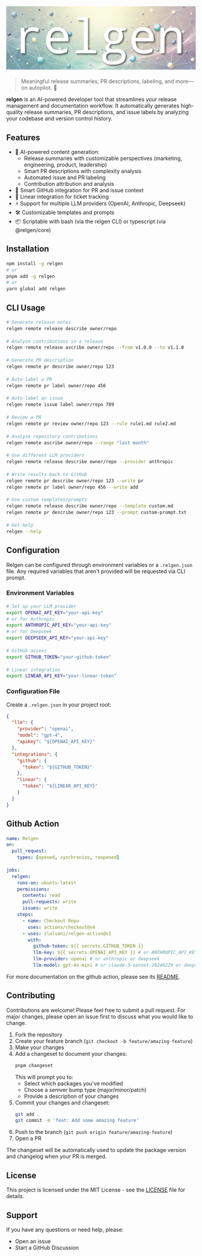 ![relgen](./assets/relgen.png)
---

> Meaningful release summaries, PR descriptions, labeling, and more—on autopilot. 🤖

**relgen** is an AI-powered developer tool that streamlines your release management and documentation workflow. It automatically generates high-quality release summaries, PR descriptions, and issue labels by analyzing your codebase and version control history.

## Features

- 🤖 AI-powered content generation:
  - Release summaries with customizable perspectives (marketing, engineering, product, leadership)
  - Smart PR descriptions with complexity analysis
  - Automated issue and PR labeling
  - Contribution attribution and analysis
- 🔄 Smart GitHub integration for PR and issue context
- 🎯 Linear integration for ticket tracking
- ⚡ Support for multiple LLM providers (OpenAI, Anthropic, Deepseek)
- 🛠️ Customizable templates and prompts
- 📦 Scriptable with bash (via the relgen CLI) or typescript (via @relgen/core)

## Installation

```bash
npm install -g relgen
# or
pnpm add -g relgen
# or
yarn global add relgen
```

## CLI Usage

```bash
# Generate release notes
relgen remote release describe owner/repo

# Analyze contributions in a release
relgen remote release ascribe owner/repo --from v1.0.0 --to v1.1.0

# Generate PR description
relgen remote pr describe owner/repo 123

# Auto-label a PR
relgen remote pr label owner/repo 456

# Auto-label an issue
relgen remote issue label owner/repo 789

# Review a PR
relgen remote pr review owner/repo 123 --rule rule1.md rule2.md

# Analyze repository contributions
relgen remote ascribe owner/repo --range "last month"

# Use different LLM providers
relgen remote release describe owner/repo --provider anthropic

# Write results back to GitHub
relgen remote pr describe owner/repo 123 --write pr
relgen remote pr label owner/repo 456 --write add

# Use custom templates/prompts
relgen remote release describe owner/repo --template custom.md
relgen remote pr describe owner/repo 123 --prompt custom-prompt.txt

# Get help
relgen --help
```

## Configuration

Relgen can be configured through environment variables or a `.relgen.json` file. Any required variables that aren't provided will be requested via CLI prompt.

### Environment Variables
```bash
# Set up your LLM provider
export OPENAI_API_KEY="your-api-key"
# or for Anthropic
export ANTHROPIC_API_KEY="your-api-key"
# or for Deepseek
export DEEPSEEK_API_KEY="your-api-key"

# GitHub access
export GITHUB_TOKEN="your-github-token"

# Linear integration
export LINEAR_API_KEY="your-linear-token"
```

### Configuration File
Create a `.relgen.json` in your project root:

```json
{
  "llm": {
    "provider": "openai",
    "model": "gpt-4",
    "apiKey": "${OPENAI_API_KEY}"
  },
  "integrations": {
    "github": {
      "token": "${GITHUB_TOKEN}"
    },
    "linear": {
      "token": "${LINEAR_API_KEY}" 
    }
  }
}
```

## Github Action

```yaml
name: Relgen
on:
  pull_request:
    types: [opened, synchronize, reopened]

jobs:
  relgen:
    runs-on: ubuntu-latest
    permissions:
      contents: read
      pull-requests: write
      issues: write
    steps:
      - name: Checkout Repo
        uses: actions/checkout@v4
      - uses: zlalvani/relgen-action@v1
        with:
          github-token: ${{ secrets.GITHUB_TOKEN }}
          llm-key: ${{ secrets.OPENAI_API_KEY }} # or ANTHROPIC_API_KEY or DEEPSEEK_API_KEY
          llm-provider: openai # or anthropic or deepseek
          llm-model: gpt-4o-mini # or claude-3-sonnet-20240229 or deepseek-chat etc
```

For more documentation on the github action, please see its [README](https://github.com/zlalvani/relgen-action).

## Contributing

Contributions are welcome! Please feel free to submit a pull request. For major changes, please open an issue first to discuss what you would like to change.

1. Fork the repository
2. Create your feature branch (`git checkout -b feature/amazing-feature`)
3. Make your changes
4. Add a changeset to document your changes:
   ```bash
   pnpm changeset
   ```
   This will prompt you to:
   - Select which packages you've modified
   - Choose a semver bump type (major/minor/patch)
   - Provide a description of your changes
5. Commit your changes and changeset:
   ```bash
   git add .
   git commit -m 'feat: Add some amazing feature'
   ```
6. Push to the branch (`git push origin feature/amazing-feature`)
7. Open a PR

The changeset will be automatically used to update the package version and changelog when your PR is merged.

## License

This project is licensed under the MIT License - see the [LICENSE](LICENSE) file for details.

## Support

If you have any questions or need help, please:
- Open an issue
- Start a GitHub Discussion
